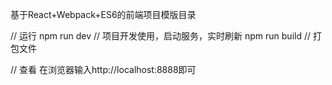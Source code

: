 基于React+Webpack+ES6的前端项目模版目录

// 运行
npm run dev     // 项目开发使用，启动服务，实时刷新
npm run build   // 打包文件

// 查看
在浏览器输入http://localhost:8888即可